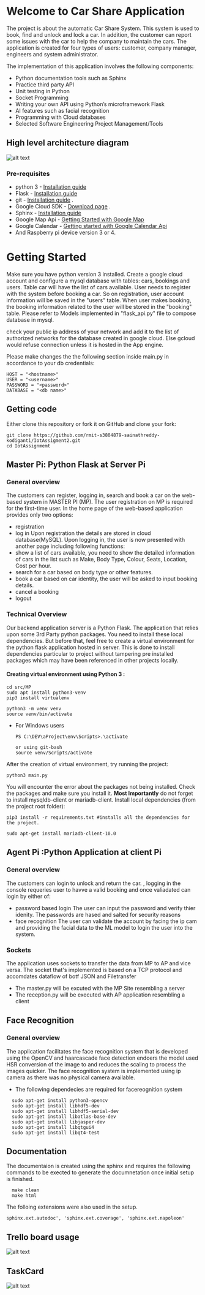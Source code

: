 # Welcome to Car Share Application
The project is about the automatic Car Share System. This system is used to book, find and unlock and lock a car. In addition, the customer
can report some issues with the car to help the company to maintain the cars. The application is created for four types of users: customer, company manager, engineers and system administrator.

The implementation of this application involves the following components:
  - Python documentation tools such as Sphinx
  - Practice third party API
  - Unit testing in Python
  - Socket Programming
  - Writing your own API using Python’s microframework Flask
  - AI features such as facial recognition
  - Programming with Cloud databases
  - Selected Software Engineering Project Management/Tools

## High level architecture diagram
![alt text](https://github.com/rmit-s3804879-sainathreddy-kodiganti/IotAssigment2/blob/master/src/MP/static/architecture.PNG)


### Pre-requisites
  * python 3 - [Installation guide](https://realpython.com/installing-python/)
  * Flask - [Installation guide](https://flask.palletsprojects.com/en/1.1.x/installation/)
  * git - [Installation guide](https://www.linode.com/docs/development/version-control/how-to-install-git-on-linux-mac-and-windows/) .  
  * Google Cloud SDK - [Download page](https://cloud.google.com/deployment-manager/docs/step-by-step-guide/installation-and-setup) .  
  * Sphinx - [Installation guide](https://docs.readthedocs.io/en/stable/intro/getting-started-with-sphinx.html)
  * Google Map Api - [Getting Started with Google Map](https://developers.google.com/maps/gmp-get-started)
  * Google Calendar - [Getting started with Google Calendar Api](https://developers.google.com/calendar/overview)
  * And Raspberry pi device version 3 or 4. 

# Getting Started
Make sure you have python version 3 installed. Create a google cloud account and configure a mysql database with tables: cars, bookings and users. Table car will have the list of cars available. User needs to register with the system before booking a car. So on registration, user account information will be saved in the "users" table. When user makes booking, the booking information related to the user will be stored in the "booking" table. Please refer to Models implemented in "flask_api.py" file to compose database in mysql.

check your public ip address of your network and add it to the list of authorized networks for the database created in google cloud. Else gcloud would refuse connection unless it is hosted in the App engine. 

Please make changes the the following section inside main.py in accordance to your db credentials:
  ```
  HOST = "<hostname>"
  USER = "<username>"
  PASSWORD = "<password>"
  DATABASE = "<db name>"
  ```

## Getting code
  Either clone this repository or fork it on GitHub and clone your fork:
  ```
  git clone https://github.com/rmit-s3804879-sainathreddy-kodiganti/IotAssigment2.git
  cd IotAssignmemt
  ```

## Master Pi: Python Flask at Server Pi
### General overview
The customers can register, logging in, search and book a car on the web-based system in MASTER PI (MP). The user registration on MP is required for the first-time user. In the home page of the web-based application provides only two options:
  - registration
  - log in
  Upon registration the details are stored in cloud database(MySQL). Upon logging in, the user is now presented with another page including following functions:
  - show a list of cars available, you need to show the detailed information of cars in the list
  such as Make, Body Type, Colour, Seats, Location, Cost per hour.
  - search for a car based on body type or other features.
  - book a car based on car identity, the user will be asked to input booking details.
  - cancel a booking
  - logout

### Technical Overview
Our backend application server is a Python Flask. The application that relies upon some 3rd Party python packages. You need to install these local dependencies. But before that, feel free to create a virtual environment for the python flask application hosted in server. This is done to install dependencies particular to project without tampering pre installed packages which may have been referenced in other projects locally. 

#### Creating virtual environment using Python 3 :
  ```shell
  cd src/MP
  sudo apt install python3-venv
  pip3 install virtualenv

  python3 -m venv venv
  source venv/bin/activate
  ```
  - For Windows users
    ```
    PS C:\DEV\aProject\env\Scripts>.\activate

    or using git-bash
    source venv/Scripts/activate
    ```
After the creation of virtual environment, try running the project:
  ```
  python3 main.py
  ```
You will encounter the error about the packages not being installed. Check the packages and make sure you install it.
**Most Importantly** do not forget to install mysqldb-client or mariadb-client.
Install local dependencies (from the project root folder):
  ```
  pip3 install -r requirements.txt #installs all the dependencies for the project.
  
  sudo apt-get install mariadb-client-10.0
  ```

## Agent Pi :Python Application at client Pi
### General overview
The customers can login to unlock and return the car. , logging in the console requeries user to havve a valid booking and once valiadated can login by either of:
  - password based login
    The user can input the password and verify thier idenity. The passwords are hased and salted for security reasons
  - face recognition
    The user can validate the account by facing the ip cam and providing the facial data to the ML model to login the user into the         system.
### Sockets
The application uses sockets to transfer the data from MP to AP and vice versa. The socket that's implemented  is based on a TCP protocol and accomdates dataflow of botf JSON and Filetransfer
  - The master.py will be excuted with the MP Site resembling a server
  - The reception.py will be executed with AP application resembling a client

## Face Recognition
### General overview
The application facilitates the face recognition system that is developed using the OpenCV and haarcascade face detection endoers the model used HSR conversion of the image to and reduces the scaling to process the images quicker. The face recognition system is implemented using ip camera as there was no physical camera available.
  * The following dependecies are required for facereognition system 
  ```shell
    sudo apt-get install python3-opencv
    sudo apt-get install libhdf5-dev
    sudo apt-get install libhdf5-serial-dev
    sudo apt-get install libatlas-base-dev
    sudo apt-get install libjasper-dev
    sudo apt-get install libqtgui4
    sudo apt-get install libqt4-test
  ```
## Documentation
The documentaion is created using the sphinx and requires the following commands to be exected to generate the documnetation once     initial setup is finished. 
  ```
    make clean
    make html
  ```
  The folloing extensions were also used in the setup.
  ```
  sphinx.ext.autodoc', 'sphinx.ext.coverage', 'sphinx.ext.napoleon'
  ```
 ## Trello board usage
 ![alt text](https://github.com/rmit-s3804879-sainathreddy-kodiganti/IoTAssignment3/blob/master/src/MP/static/img/trelloboardusage.PNG)
 
 ## TaskCard
 ![alt text](https://github.com/rmit-s3804879-sainathreddy-kodiganti/IoTAssignment3/blob/master/src/MP/static/img/cards.PNG)


